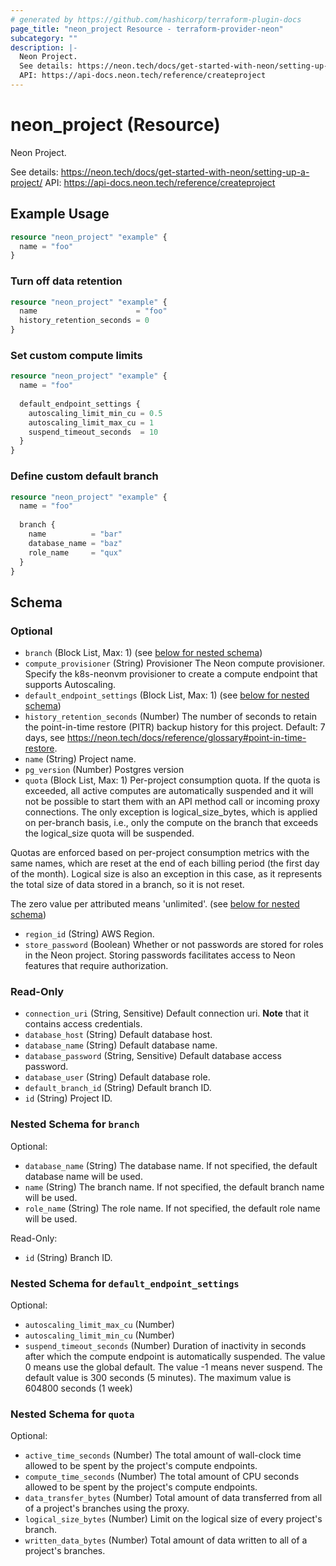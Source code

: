```yaml
---
# generated by https://github.com/hashicorp/terraform-plugin-docs
page_title: "neon_project Resource - terraform-provider-neon"
subcategory: ""
description: |-
  Neon Project.
  See details: https://neon.tech/docs/get-started-with-neon/setting-up-a-project/
  API: https://api-docs.neon.tech/reference/createproject
---
```


# neon_project (Resource)

Neon Project. 

See details: https://neon.tech/docs/get-started-with-neon/setting-up-a-project/
API: https://api-docs.neon.tech/reference/createproject

## Example Usage

```terraform
resource "neon_project" "example" {
  name = "foo"
}
```

### Turn off data retention

```terraform
resource "neon_project" "example" {
  name                      = "foo"
  history_retention_seconds = 0
}
```

### Set custom compute limits

```terraform
resource "neon_project" "example" {
  name = "foo"
  
  default_endpoint_settings {
    autoscaling_limit_min_cu = 0.5
    autoscaling_limit_max_cu = 1
    suspend_timeout_seconds  = 10
  }
}
```

### Define custom default branch

```terraform
resource "neon_project" "example" {
  name = "foo"
  
  branch {
    name          = "bar"
    database_name = "baz"
    role_name     = "qux"
  }
}
```

### 

<!-- schema generated by tfplugindocs -->
## Schema

### Optional

- `branch` (Block List, Max: 1) (see [below for nested schema](#nestedblock--branch))
- `compute_provisioner` (String) Provisioner The Neon compute provisioner.
Specify the k8s-neonvm provisioner to create a compute endpoint that supports Autoscaling.
- `default_endpoint_settings` (Block List, Max: 1) (see [below for nested schema](#nestedblock--default_endpoint_settings))
- `history_retention_seconds` (Number) The number of seconds to retain the point-in-time restore (PITR) backup history for this project. 
Default: 7 days, see https://neon.tech/docs/reference/glossary#point-in-time-restore.
- `name` (String) Project name.
- `pg_version` (Number) Postgres version
- `quota` (Block List, Max: 1) Per-project consumption quota. If the quota is exceeded, all active computes
are automatically suspended and it will not be possible to start them with
an API method call or incoming proxy connections. The only exception is
logical_size_bytes, which is applied on per-branch basis, i.e., only the
compute on the branch that exceeds the logical_size quota will be suspended.

Quotas are enforced based on per-project consumption metrics with the same names,
which are reset at the end of each billing period (the first day of the month).
Logical size is also an exception in this case, as it represents the total size
of data stored in a branch, so it is not reset.

The zero value per attributed means 'unlimited'. (see [below for nested schema](#nestedblock--quota))
- `region_id` (String) AWS Region.
- `store_password` (Boolean) Whether or not passwords are stored for roles in the Neon project. Storing passwords facilitates access to Neon features that require authorization.

### Read-Only

- `connection_uri` (String, Sensitive) Default connection uri. **Note** that it contains access credentials.
- `database_host` (String) Default database host.
- `database_name` (String) Default database name.
- `database_password` (String, Sensitive) Default database access password.
- `database_user` (String) Default database role.
- `default_branch_id` (String) Default branch ID.
- `id` (String) Project ID.

<a id="nestedblock--branch"></a>
### Nested Schema for `branch`

Optional:

- `database_name` (String) The database name. If not specified, the default database name will be used.
- `name` (String) The branch name. If not specified, the default branch name will be used.
- `role_name` (String) The role name. If not specified, the default role name will be used.

Read-Only:

- `id` (String) Branch ID.


<a id="nestedblock--default_endpoint_settings"></a>
### Nested Schema for `default_endpoint_settings`

Optional:

- `autoscaling_limit_max_cu` (Number)
- `autoscaling_limit_min_cu` (Number)
- `suspend_timeout_seconds` (Number) Duration of inactivity in seconds after which the compute endpoint is automatically suspended. 
The value 0 means use the global default.
The value -1 means never suspend. The default value is 300 seconds (5 minutes).
The maximum value is 604800 seconds (1 week)


<a id="nestedblock--quota"></a>
### Nested Schema for `quota`

Optional:

- `active_time_seconds` (Number) The total amount of wall-clock time allowed to be spent by the project's compute endpoints.
- `compute_time_seconds` (Number) The total amount of CPU seconds allowed to be spent by the project's compute endpoints.
- `data_transfer_bytes` (Number) Total amount of data transferred from all of a project's branches using the proxy.
- `logical_size_bytes` (Number) Limit on the logical size of every project's branch.
- `written_data_bytes` (Number) Total amount of data written to all of a project's branches.
